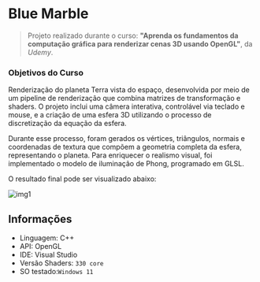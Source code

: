 # Blue Marble
> Projeto realizado durante o curso: **"Aprenda os fundamentos da computação gráfica para renderizar cenas 3D usando OpenGL"**, da *Udemy*. 

### Objetivos do Curso

Renderização do planeta Terra vista do espaço, desenvolvida por meio de um pipeline de renderização que combina matrizes de transformação e shaders. O projeto inclui uma câmera interativa, controlável via teclado e mouse, e a criação de uma esfera 3D utilizando o processo de discretização da equação da esfera. 

Durante esse processo, foram gerados os vértices, triângulos, normais e coordenadas de textura que compõem a geometria completa da esfera, representando o planeta. Para enriquecer o realismo visual, foi implementado o modelo de iluminação de Phong, programado em GLSL.

O resultado final pode ser visualizado abaixo:

![img1](projeto.gif)

## Informações
- Linguagem: C++
- API: OpenGL
- IDE: Visual Studio
- Versão Shaders: ```330 core```
- SO testado:```Windows 11```

